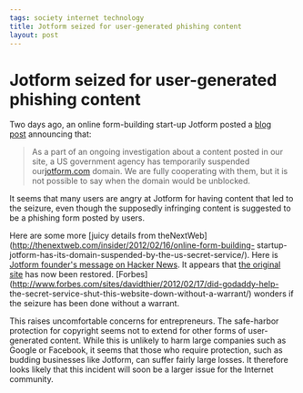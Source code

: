 ```yaml
--- 
tags: society internet technology
title: Jotform seized for user-generated phishing content
layout: post
---
```

# Jotform seized for user-generated phishing content

Two days ago, an online form-building start-up Jotform posted a [blog
post](http://www.jotform.net/blog/45-JotForm-com-Suspended) announcing that:

> As a part of an ongoing investigation about a content posted in our site, a
> US government agency has temporarily suspended
> our[jotform.com](http://jotform.com/) domain. We are fully cooperating with
> them, but it is not possible to say when the domain would be unblocked.

It seems that many users are angry at Jotform for having content that led to
the seizure, even though the supposedly infringing content is suggested to be
a phishing form posted by users.

Here are some more [juicy details from
theNextWeb](http://thenextweb.com/insider/2012/02/16/online-form-building-
startup-jotform-has-its-domain-suspended-by-the-us-secret-service/). Here is
[Jotform founder's message on Hacker
News](http://news.ycombinator.com/item?id=3597821). It appears that [the
original site](http://www.jotform.com/) has now been restored.
[Forbes](http://www.forbes.com/sites/davidthier/2012/02/17/did-godaddy-help-
the-secret-service-shut-this-website-down-without-a-warrant/) wonders if the
seizure has been done without a warrant.

This raises uncomfortable concerns for entrepreneurs. The safe-harbor
protection for copyright seems not to extend for other forms of user-generated
content. While this is unlikely to harm large companies such as Google or
Facebook, it seems that those who require protection, such as budding
businesses like Jotform, can suffer fairly large losses. It therefore looks
likely that this incident will soon be a larger issue for the Internet
community.

